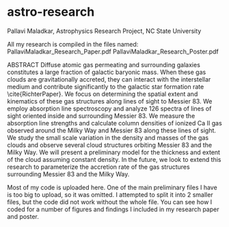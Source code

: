 # astro-research
Pallavi Maladkar, Astrophysics Research Project, NC State University

All my research is compiled in the files named:
PallaviMaladkar_Research_Paper.pdf
PallaviMaladkar_Research_Poster.pdf

ABSTRACT
Diffuse atomic gas permeating and surrounding galaxies constitutes a large fraction of galactic baryonic mass. When these gas clouds are gravitationally accreted, they can interact with the interstellar medium and contribute significantly to the galactic star formation rate \cite{RichterPaper}. We focus on determining the spatial extent and kinematics of these gas structures along lines of sight to Messier 83. We employ absorption line spectroscopy and analyze 126 spectra of lines of sight oriented inside and surrounding Messier 83. We measure the absorption line strengths and calculate column densities of ionized Ca II gas observed around the Milky Way and Messier 83 along these lines of sight. We study the small scale variation in the density and masses of the gas clouds and observe several cloud structures orbiting Messier 83 and the Milky Way. We will present a preliminary model for the thickness and extent of the cloud assuming constant density. In the future, we look to extend this research to parameterize the accretion rate of the gas structures surrounding Messier 83 and the Milky Way.

Most of my code is uploaded here. One of the main preliminary files I have is too big to upload, so it was omitted. I attempted to split it into 2 smaller files, but the code did not work without the whole file. You can see how I coded for a number of figures and findings I included in my research paper and poster.
